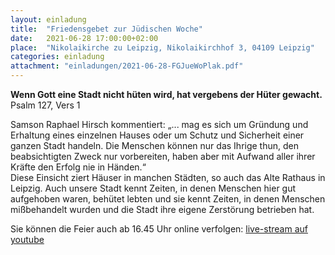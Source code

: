 ```yaml
---
layout: einladung
title:  "Friedensgebet zur Jüdischen Woche"
date:   2021-06-28 17:00:00+02:00
place:  "Nikolaikirche zu Leipzig, Nikolaikirchhof 3, 04109 Leipzig"
categories: einladung
attachment: "einladungen/2021-06-28-FGJueWoPlak.pdf"
---
```


**Wenn Gott eine Stadt nicht hüten wird, hat vergebens der Hüter gewacht.**
<BR>
Psalm 127, Vers 1

Samson Raphael Hirsch kommentiert:
„... mag es sich um Gründung und Erhaltung eines einzelnen Hauses oder um Schutz und Sicherheit einer ganzen Stadt handeln.
Die Menschen können nur das Ihrige thun,
den beabsichtigten Zweck nur vorbereiten,
haben aber mit Aufwand aller ihrer Kräfte den Erfolg nie in Händen.“
<BR>
Diese Einsicht ziert Häuser in manchen Städten,
so auch das Alte Rathaus in Leipzig.
Auch unsere Stadt kennt Zeiten, in denen Menschen hier gut aufgehoben waren, behütet lebten und sie kennt Zeiten, in denen Menschen mißbehandelt wurden und die Stadt ihre eigene Zerstörung betrieben hat.

Sie können die Feier auch ab 16.45 Uhr online verfolgen:
<a class="link" href="https://www.youtube.com/watch?v=vg3svUiaT34">live-stream auf youtube</a>

